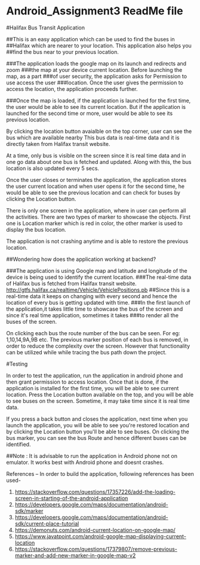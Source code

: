# Android_Assignment3 ReadMe file

#Halifax Bus Transit Application

##This is an easy application which can be used to find the buses in
##Halifax which are nearer to your location. This application also helps you 
##find the bus near to your previous location.


###The application loads the google map on its launch and redirects and zoom 
###the map at your device current location. Before launching the map, as a part
###of user security, the application asks for Permission to use access the user
###location. Once the user gives the permission to access the location, the application proceeds further.

###Once the map is loaded, if the application is launched for the first time, the user would be able to see its current location.
But if the application is launched for the second time or more, user would be able to see its previous location.

By clicking the location button avaialble on the top corner, user can see the bus which are available nearby
This bus data is real-time data and it is directly taken from Halifax transit website.

At a time, only bus is visible on the screen since it is real time data and in one 
go data about one bus is fetched and updated. Along with this, the bus location is also updated every 5 secs.

Once the user closes or terminates the application, the application stores the user current location and 
when user opens it for the second time, he would be able to see the previous location and can check for buses by clicking the Location button.

There is only one screen in the application, where in user can perform all the activities. There are two types of marker to showcase the objects.
First one is Location marker which is red in color, the other marker is used to display the bus location.

The application is not crashing anytime and is able to restore the previous location. 

##Wondering how does the application working at backend?

###The application is using Google map and latitude and longitude of the device is being used to identify the current location.
###The real-time data of Halifax bus is fetched from Halifax transit website. http://gtfs.halifax.ca/realtime/Vehicle/VehiclePositions.pb
##Since this is a real-time data it keeps on changing with every second and hence the location of every bus is getting updated with time.
###In the first launch of the application,it takes little time to showcase the bus of the screen and since it's real time application, sometimes it takes 
###to render all the buses of the screen.

On clicking each bus the route number of the bus can be seen. For eg: 1,10,14,9A,9B etc.
The previous marker position of each bus is removed, in order to reduce the complexity over the screen. However that functionality
can be utilized while while tracing the bus path down the project.

#Testing 

In order to test the application, run the application in android phone and then grant permission to access location.
Once that is done, if the application is installed for the first time, you will be able to see current location. 
Press the Location button available on the top, and you will be able to see buses on the screen. 
Sometime, it may take time since it is real time data.

If you press a back button and closes the application, next time when you launch the application, you will be able to see you're
restored location and by clicking the Location button you'll be able to see buses. 
On clicking the bus marker, you can see the bus Route and hence different buses can be identified.

##Note : It is advisable to run the application in Android phone not on emulator. It works best with Android phone and doesnt crashes.

References – 
In order to build the application, following references has been used-
1.	https://stackoverflow.com/questions/17357226/add-the-loading-screen-in-starting-of-the-android-application
2.	https://developers.google.com/maps/documentation/android-sdk/marker
3.	https://developers.google.com/maps/documentation/android-sdk/current-place-tutorial
4.	https://demonuts.com/android-current-location-on-google-map/
5.	https://www.javatpoint.com/android-google-map-displaying-current-location
6.	https://stackoverflow.com/questions/17379807/remove-previous-marker-and-add-new-marker-in-google-map-v2


